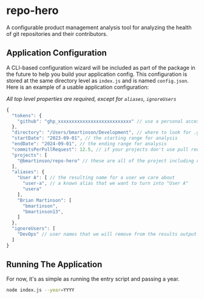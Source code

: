 # repo-hero
A configurable product management analysis tool for analyzing the health of git repositories and their contributors.

## Application Configuration
A CLI-based configuration wizard will be included as part of the package in the future to help you build your application config. This configuration is stored at the same directory level as `index.js` and is named `config.json`. Here is an example of a usable application configuration:

*All top level properties are required, except for `aliases`, `ignoreUsers`*

```javascript
{
  "tokens": {
    "github": "ghp_xxxxxxxxxxxxxxxxxxxxxxxxxxx" // use a personal access token for GitHub API access
  },
  "directory": "/Users/bmartinson/Development", // where to look for .git projects
  "startDate": "2023-09-01", // the starting range for analysis
  "endDate": "2024-09-01", // the ending range for analysis
  "commitsPerPullRequest": 12.5, // if your projects don't use pull requests and rely mostly on commits, use this to synthesize deliverables (pseudo-PRs)
  "projects": [
    "@bmartinson/repo-hero" // these are all of the project including owner name owner/repo - @ handles should be included
  ],
  "aliases": {
    "User A": [ // the resulting name for a user we care about
      "user-a", // a known alias that we want to turn into "User A"
      "usera"
    ],
    "Brian Martinson": [
      "bmartinson",
      "bmartinson13",
    ]
  },
  "ignoreUsers": [
    "DevOps" // user names that we will remove from the results output
  ]
}
```

## Running The Application
For now, it's as simple as running the entry script and passing a year.

```sh
node index.js --year=YYYY
```